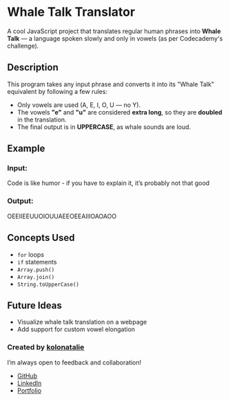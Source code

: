 # Whale Talk Translator

A cool JavaScript project that translates regular human phrases into **Whale Talk** — a language spoken slowly and only in vowels (as per Codecademy's challenge).

## Description

This program takes any input phrase and converts it into its "Whale Talk" equivalent by following a few rules:

- Only vowels are used (A, E, I, O, U — no Y).
- The vowels **"e"** and **"u"** are considered **extra long**, so they are **doubled** in the translation.
- The final output is in **UPPERCASE**, as whale sounds are loud.

## Example

### **Input:** 
Code is like humor - if you have to explain it, it’s probably not that good

### **Output:**  
OEEIIEEUUOIOUUAEEOEEAIIIOAOAOO

## Concepts Used

- `for` loops
- `if` statements
- `Array.push()`
- `Array.join()`
- `String.toUpperCase()`


## Future Ideas

- Visualize whale talk translation on a webpage
- Add support for custom vowel elongation

### Created by [kolonatalie](https://github.com/kolonatalie)
I’m always open to feedback and collaboration!

* [GitHub](https://github.com/kolonatalie)
* [LinkedIn](https://www.linkedin.com/in/kolonatalie/)
* [Portfolio](https://kolonatalie.github.io/portfolio/)